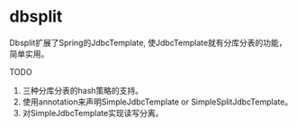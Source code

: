 # dbsplit

Dbsplit扩展了Spring的JdbcTemplate, 使JdbcTemplate就有分库分表的功能，简单实用。

TODO 

1. 三种分库分表的hash策略的支持。
2. 使用annotation来声明SimpleJdbcTemplate or SimpleSplitJdbcTemplate。
3. 对SimpleJdbcTemplate实现读写分离。